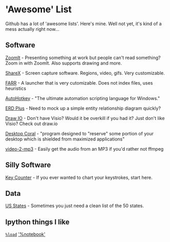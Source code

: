 # 'Awesome' List
Github has a lot of 'awesome lists'. Here's mine. Well not yet, it's kind of a mess actually right now...

## Software

[ZoomIt](https://docs.microsoft.com/en-us/sysinternals/downloads/zoomit) - Presenting something at work but people can't read something? Zoom in with ZoomIt. Also supports drawing and more.

[ShareX](https://getsharex.com/) - Screen capture software. Regions, video, gifs. Very customizable.

[FARR](https://www.donationcoder.com/software/mouser/popular-apps/farr) - A launcher that is very cutomizable. Does not index files, uses heuristics

[AutoHotkey](https://autohotkey.com/) - "The ultimate automation scripting language for Windows."

[ERD Plus](https://erdplus.com/#/standalone) - Need to mock up a simple entity relationship diagram quickly? 

[Draw IO](https://www.draw.io/) - Don't have Visio? Would it be overkill if you had it? Just don't like Visio? Check out draw.io

[Desktop Coral](http://www.donationcoder.com/software/mouser/other-windows-apps/desktopcoral) - "program designed to "reserve" some portion of your desktop which is shielded from maximized applications"

[video-2-mp3](http://www.dcmembers.com/skwire/download/video-2-mp3/) - Easily get the audio from an MP3 if you'd rather not ffmpeg

## Silly Software

[Key Counter](http://www.dcmembers.com/skwire/download/keycounter/) - If you ever wanted to chart your keystrokes, start here.

## Data

[US States](https://github.com/click-here/Awesome/blob/master/Data/50states.txt) - Sometimes you just need a clean list of the 50 states.

## Ipython things I like
[`%load`](https://ipython.readthedocs.io/en/stable/interactive/magics.html#magic-load)
['%notebook'](https://ipython.readthedocs.io/en/stable/interactive/magics.html#magic-notebook)

